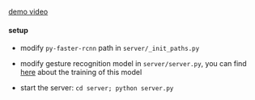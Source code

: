 [demo video](https://www.youtube.com/watch?v=jszzgnOLXko)

#### setup

+ modify `py-faster-rcnn` path in `server/_init_paths.py`

+ modify gesture recognition model in `server/server.py`, you can find [here](tbc) about the training of this model

+ start the server: `cd server; python server.py`
